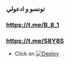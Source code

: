 ### تونسو و ادعولي
 ###  https://t.me/B_8_1     
  
  ### https://t.me/S8Y8S



- Click on  [![Deploy](https://www.herokucdn.com/deploy/button.svg)](https://heroku.com/deploy?template=https://github.com/TheTepthon/ahhhhh)

